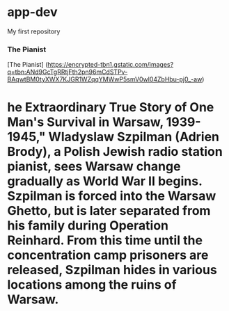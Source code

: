 # app-dev
My first repository

### The Pianist
[The Pianist] (https://encrypted-tbn1.gstatic.com/images?q=tbn:ANd9GcTgRRtjFth2pn96mCdSTPv-BAqwtBM0tyXWX7KJGR1WZqqYMWwP5smV0wl04ZbHbu-pj0_-aw)
# he Extraordinary True Story of One Man's Survival in Warsaw, 1939-1945," Wladyslaw Szpilman (Adrien Brody), a Polish Jewish radio station pianist, sees Warsaw change gradually as World War II begins. Szpilman is forced into the Warsaw Ghetto, but is later separated from his family during Operation Reinhard. From this time until the concentration camp prisoners are released, Szpilman hides in various locations among the ruins of Warsaw.

